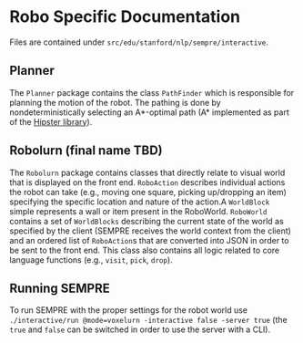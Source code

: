 # Robo Specific Documentation

Files are contained under `src/edu/stanford/nlp/sempre/interactive`.

## Planner

The `Planner` package contains the class `PathFinder` which is responsible for
planning the motion of the robot. The pathing is done by nondeterministically
selecting an A\*-optimal path (A\* implemented as part of the
[Hipster library](https://github.com/citiususc/hipster)).

## Robolurn (final name TBD)

The `Robolurn` package contains classes that directly relate to visual world
that is displayed on the front end. `RoboAction` describes individual actions
the robot can take (e.g., moving one square, picking up/dropping an item)
specifying the specific location and nature of the action.A `WorldBlock` simple
represents a wall or item present in the RoboWorld. `RoboWorld` contains a set
of `WorldBlocks` describing the current state of the world as specified by the
client (SEMPRE receives the world context from the client) and an ordered list
of `RoboAction`s that are converted into JSON in order to be sent to the front
end. This class also contains all logic related to core language functions (e.g.,
`visit`, `pick`, `drop`).

## Running SEMPRE

To run SEMPRE with the proper settings for the robot world use
`./interactive/run @mode=voxelurn -interactive false -server true` (the `true`
and `false` can be switched in order to use the server with a CLI).